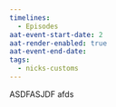 ```yaml
---
timelines:
  - Episodes
aat-event-start-date: 2
aat-render-enabled: true
aat-event-end-date: 
tags:
  - nicks-customs
---
```

ASDFASJDF
afds